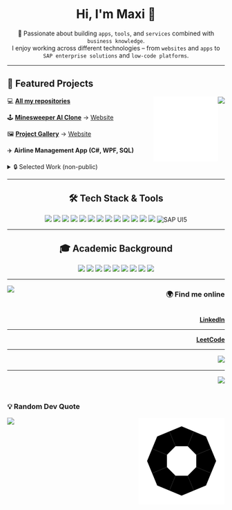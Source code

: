 <h1 align="center">Hi, I'm Maxi 👋</h1>
<p align="center">
  🚀 Passionate about building <code>apps</code>, <code>tools</code>, and <code>services</code> combined with <code>business knowledge</code>.<br>
  I enjoy working across different technologies – from <code>websites</code> and <code>apps</code> to <code>SAP enterprise solutions</code> and <code>low-code platforms</code>.
</p>

<hr>

<h2 align="left">📂 Featured Projects</h2>

<img align="right" src="https://github-readme-stats.vercel.app/api/top-langs/?username=Maximilian2306&layout=compact&theme=radical" />

<img align="right" src="assets/loading.svg" alt="loading animation" width="150" />

<div align="left">
  <p>💻 <a href="https://github.com/Maximilian2306?tab=repositories"><b>All my repositories</b></a></p>
  <p>🕹️ <a href="https://github.com/Maximilian2306/Minesweeper_AI_v2"><b>Minesweeper AI Clone</b></a> → <a href="https://maximilian2306.github.io/Minesweeper_AI_v2">Website</a></p>  
  <p>🖼️ <a href="https://github.com/Maximilian2306/Project-Gallery"><b>Project Gallery</b></a> → <a href="https://maximilian2306.github.io/Project-Gallery">Website</a></p>  
  <p>✈️ <b>Airline Management App (C#, WPF, SQL)</b></p>  
</div>

<details>
  <summary>🔒 Selected Work (non-public)</summary>
<br>
  <ul>
    <li><code>SAP UI5 Document Scanner</code> → Built with SAP BAS, enabled scanning, uploading and managing documents (10 months, team project)</li>
    <li><code>Low-Code Customer Management App</code> → Queue management with QR registration and external system Integration (Excel) (4 months, technical architect & UI dev)</li>
    <li><code>Cinema Management App</code> → Desktop app with database Integration built with C#, WPF and SQL (2 month, university project)</li>
    <li><code>Process Modeling (ARIS Connect)</code> → Created and managed business process models (EPK) (university project, team lead)</li>
  </ul>
</details>

<hr>

<h2 align="center">🛠️ Tech Stack & Tools</h2>
<div align="center">
  <!-- Languages -->
  <img src="https://cdn.jsdelivr.net/gh/devicons/devicon/icons/java/java-original.svg" width="40"/>
  <img src="https://cdn.jsdelivr.net/gh/devicons/devicon/icons/csharp/csharp-original.svg" width="40"/>
  <img src="https://cdn.jsdelivr.net/gh/devicons/devicon/icons/javascript/javascript-original.svg" width="40"/>
  <img src="https://cdn.jsdelivr.net/gh/devicons/devicon/icons/r/r-original.svg" width="40"/>
  <img src="https://cdn.jsdelivr.net/gh/devicons/devicon@latest/icons/azuresqldatabase/azuresqldatabase-original.svg" width="40"/>

  <!-- Web & Frameworks -->
  <img src="https://cdn.jsdelivr.net/gh/devicons/devicon/icons/html5/html5-original.svg" width="40"/>
  <img src="https://cdn.jsdelivr.net/gh/devicons/devicon/icons/css3/css3-original.svg" width="40"/>
  <img src="https://cdn.jsdelivr.net/gh/devicons/devicon/icons/react/react-original.svg" width="40"/>
  <img src="https://cdn.jsdelivr.net/gh/devicons/devicon@latest/icons/vuejs/vuejs-original.svg" width="40" />
          

  <!-- Tools -->
  <img src="https://cdn.jsdelivr.net/gh/devicons/devicon/icons/git/git-original.svg" width="40"/>
  <img src="https://cdn.jsdelivr.net/gh/devicons/devicon/icons/postman/postman-original.svg" width="40"/>
  <img src="https://cdn.jsdelivr.net/gh/devicons/devicon/icons/figma/figma-original.svg" width="40"/>
  <img src="https://cdn.jsdelivr.net/gh/devicons/devicon/icons/windows8/windows8-original.svg" width="40"/>
  <img src="https://upload.wikimedia.org/wikipedia/commons/5/59/SAP_2011_logo.svg" width="80" title="SAP UI5"/>
</div>

<hr>

<h2 align="center">🎓 Academic Background</h2>
<div align="center">
<img src="https://img.shields.io/badge/Software%20Development-BD93F9?style=for-the-badge&logo=github&logoColor=black" />
<img src="https://img.shields.io/badge/Object--Oriented%20Programming-FF8C00?style=for-the-badge&logo=java&logoColor=black" />
<img src="https://img.shields.io/badge/Databases-DC143C?style=for-the-badge&logo=mysql&logoColor=black" />
<img src="https://img.shields.io/badge/Web%20Development-228B22?style=for-the-badge&logo=html5&logoColor=black" />
<img src="https://img.shields.io/badge/Software%20Engineering-9370DB?style=for-the-badge&logo=visualstudio&logoColor=black" />
<img src="https://img.shields.io/badge/GUI%20Development-FF69B4?style=for-the-badge&logo=windows&logoColor=black" />
<img src="https://img.shields.io/badge/Agile%20Methods-20B2AA?style=for-the-badge&logo=scrumalliance&logoColor=black" />
<img src="https://img.shields.io/badge/Scrum-FFA500?style=for-the-badge&logo=trello&logoColor=black" />
<img src="https://img.shields.io/badge/Project%20Management-32CD32?style=for-the-badge&logo=asana&logoColor=black" />

</div>

<hr>

<img align="left" src="https://leetcard.jacoblin.cool/Maxi_Lead_Coder?theme=dark&ext=heatmap" />

<div align="right">
  <h3 align="right">🌍 Find me online</h3> <br>
  <a href="https://www.linkedin.com/in/maximilian-hahn-2306aabc"><b>LinkedIn</b></a><hr>
  <a href="https://leetcode.com/u/Maxi_Lead_Coder/"><b>LeetCode</b></a><hr>
  <a href="https://www.buymeacoffee.com/Maximilian2306">
    <img src="https://img.shields.io/badge/-Buy%20Me%20a%20Coffee-orange?logo=buy-me-a-coffee&logoColor=white" />
  </a><hr>
  <img src="https://komarev.com/ghpvc/?username=Maximilian2306" />
</div>

<br>

<h3 align="left">💡 Random Dev Quote</h3>

<img align="right" src="assets/loading_v2.svg" alt="loading smbol" />

<div align="left">
  <img src="https://quotes-github-readme.vercel.app/api?type=horizontal&theme=dark"/>
</div>



<!--
---

## ⏱️ Wakatime Coding Stats
[![wakatime](https://wakatime.com/badge/user/Maximilian2306.svg)](https://wakatime.com/@Maximilian2306)
-->

<!---
Maximilian2306/Maximilian2306 is a ✨ special ✨ repository because its `README.md` (this file) appears on your GitHub profile.
You can click the Preview link to take a look at your changes.
--->
